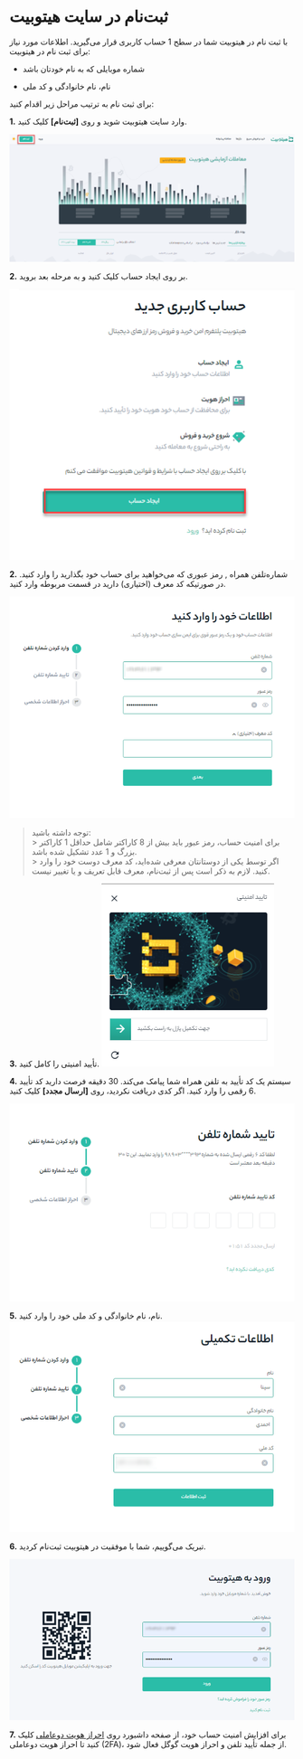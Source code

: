 
# ثبت‌نام در سایت هیتوبیت

با ثبت نام در هیتوبیت شما در سطح 1 حساب کاربری قرار می‌گیرید. اطلاعات مورد نیاز برای ثبت نام در هیتوبیت:

- شماره موبایلی که به نام خودتان باشد

- نام، نام خانوادگی و کد ملی

برای ثبت‌ نام به ترتیب مراحل زیر اقدام کنید:


**1.** وارد سایت  هیتوبیت شوید و روی **[ثبت‌نام]** کلیک کنید.

![photo](How-to-Register-on-Hitobit1.png)

**2.**	بر روی ایجاد حساب کلیک کنید و به مرحله بعد بروید.

![photo](How-to-Register-on-Hitobit2.png)

**2.**	شماره‌تلفن همراه , رمز عبوری که می‌خواهید برای حساب خود بگذارید را وارد کنید. در صورتیکه کد معرف (اختیاری) دارید در قسمت مربوطه وارد کنید. 

![photo](How-to-Register-on-Hitobit3.png)

>  توجه داشته باشید:</br>>  برای امنیت حساب، رمز عبور باید بیش از 8 کاراکتر شامل حداقل 1 کاراکتر بزرگ و 1 عدد تشکیل شده باشد.</br>>  اگر توسط یکی از دوستانتان معرفی شده‌اید، کد معرف دوست خود را وارد کنید. لازم به ذکر است پس از ثبت‌نام، معرف قابل تعریف و یا تغییر نیست.


**3.**	تأیید امنیتی را کامل کنید.
![photo](How-to-Register-on-Hitobit4.png)

**4.**	سیستم یک کد تأیید به تلفن همراه شما پیامک می‌کند. 30 دقیقه فرصت دارید کد تأیید 6 رقمی را وارد کنید. اگر کدی دریافت نکردید، روی **[ارسال مجدد]** کلیک کنید.

![photo](How-to-Register-on-Hitobit5.png)

**5.**	نام، نام خانوادگی و کد ملی خود را وارد کنید.
![photo](How-to-Register-on-Hitobit6.png)

**6.**	تبریک می‌گوییم، شما با موفقیت در هیتوبیت ثبت‌نام کردید.

![photo](How-to-Register-on-Hitobit7.png)

**7.**	برای افزایش امنیت حساب خود، از صفحه داشبورد روی [احراز هویت دوعاملی](https://github.com/HitoBitCo/FAQDocs/edit/main/Account-Functions/Identity-Verification/How-to-Complete-Identity-Verification/How-to-Complete-Identity-Verification.md) کلیک کنید تا احراز هویت دوعاملی (2FA)، از جمله تأیید تلفن و احراز هویت گوگل فعال شود.


